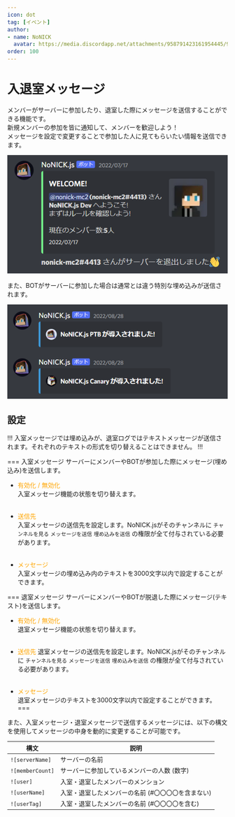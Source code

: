 ```yaml
---
icon: dot
tag: [イベント]
author: 
- name: NoNICK
  avatar: https://media.discordapp.net/attachments/958791423161954445/975266759529623652/-3.png?width=663&height=663
order: 100
---
```

# 入退室メッセージ
メンバーがサーバーに参加したり、退室した際にメッセージを送信することができる機能です。<br>
新規メンバーの参加を皆に通知して、メンバーを歓迎しよう！<br>
メッセージを設定で変更することで参加した人に見てもらいたい情報を送信できます。

![](/static/features/welcomeMessage_1.png)

また、BOTがサーバーに参加した場合は通常とは違う特別な埋め込みが送信されます。

![](/static/features/welcomeMessage_2.png)

## 設定
!!!
入室メッセージでは埋め込みが、退室ログではテキストメッセージが送信されます。それぞれのテキストの形式を切り替えることはできません。
!!!

=== 入室メッセージ
サーバーにメンバーやBOTが参加した際にメッセージ(埋め込み)を送信します。

* <span style="color: orange; ">有効化 / 無効化</span>  
入室メッセージ機能の状態を切り替えます。<br><br>

* <span style="color: orange; ">送信先</span>  
入室メッセージの送信先を設定します。NoNICK.jsがそのチャンネルに `チャンネルを見る` `メッセージを送信` `埋め込みを送信` の権限が全て付与されている必要があります。<br><br>

* <span style="color: orange; ">メッセージ</span>  
入室メッセージの埋め込み内のテキストを3000文字以内で設定することができます。

=== 退室メッセージ
サーバーにメンバーやBOTが脱退した際にメッセージ(テキスト)を送信します。

* <span style="color: orange; ">有効化 / 無効化</span>  
退室メッセージ機能の状態を切り替えます。<br><br>

* <span style="color: orange; ">送信先</span> 
退室メッセージの送信先を設定します。NoNICK.jsがそのチャンネルに `チャンネルを見る` `メッセージを送信` `埋め込みを送信` の権限が全て付与されている必要があります。<br><br>

* <span style="color: orange; ">メッセージ</span>  
退室メッセージのテキストを3000文字以内で設定することができます。
===

また、入室メッセージ・退室メッセージで送信するメッセージには、以下の構文を使用してメッセージの中身を動的に変更することが可能です。

構文             | 説明
---              | ---
`![serverName]`  | サーバーの名前
`![memberCount]` | サーバーに参加しているメンバーの人数 (数字)
`![user]`        | 入室・退室したメンバーのメンション
`![userName]`    | 入室・退室したメンバーの名前 (#〇〇〇〇を含まない)
`![userTag]`     | 入室・退室したメンバーの名前 (#〇〇〇〇を含む)